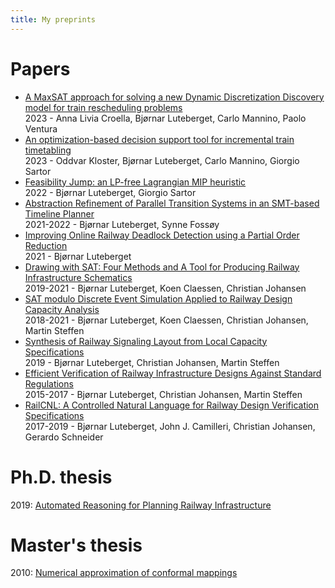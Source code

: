 ```yaml
---
title: My preprints
---
```


# Papers

 * [A MaxSAT approach for solving a new Dynamic Discretization Discovery model for train rescheduling problems](maxsatddd-2023-06-14.pdf)  
 2023 - Anna Livia Croella, Bjørnar Luteberget, Carlo Mannino, Paolo Ventura
 * [An optimization-based decision support tool for incremental train timetabling](orptool-2023-07-05.pdf)  
 2023 - Oddvar Kloster, Bjørnar Luteberget, Carlo Mannino, Giorgio Sartor
 * [Feasibility Jump: an LP-free Lagrangian MIP heuristic](feasibilityjump-2023-01-09.pdf)  
 2022 - Bjørnar Luteberget, Giorgio Sartor
 * [Abstraction Refinement of Parallel Transition Systems in an SMT-based Timeline Planner](smttimelines-2022-08-30.pdf)  
 2021-2022 - Bjørnar Luteberget, Synne Fossøy
 * [Improving Online Railway Deadlock Detection using a Partial Order Reduction](deadlockrail-2021-10-08.pdf)  
 2021 - Bjørnar Luteberget
 * [Drawing with SAT: Four Methods and A Tool for Producing Railway Infrastructure Schematics](schematic-2021-03-18.pdf)  
 2019-2021 - Bjørnar Luteberget, Koen Claessen, Christian Johansen
 * [SAT modulo Discrete Event Simulation Applied to Railway Design Capacity Analysis](satmoddes-railway-capacity-2021-03-18.pdf)  
 2018-2021 - Bjørnar Luteberget, Koen Claessen, Christian Johansen, Martin Steffen
 * [Synthesis of Railway Signaling Layout from Local Capacity Specifications](signaling-synthesis-2019-04-12.pdf)  
 2019 - Bjørnar Luteberget, Christian Johansen, Martin Steffen
 * [Efficient Verification of Railway Infrastructure Designs Against Standard Regulations](staticrules-2017-01-27.pdf)  
 2015-2017 - Bjørnar Luteberget, Christian Johansen, Martin Steffen
 * [RailCNL: A Controlled Natural Language for Railway Design Verification Specifications](railcnl-2019-05-07.pdf)  
 2017-2019 - Bjørnar Luteberget, John J. Camilleri, Christian Johansen, Gerardo Schneider

# Ph.D. thesis

2019: [Automated Reasoning for Planning Railway Infrastructure](luteberget-thesis-plain-b5-2019-09-17.pdf)

# Master's thesis
2010: [Numerical approximation of conformal mappings](luteberget-numerical_approximation_of_conformal_mappings-2010.pdf)
